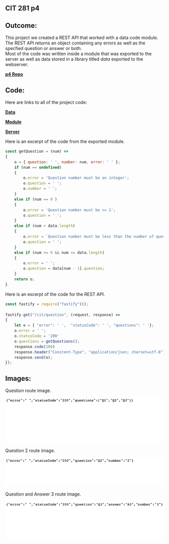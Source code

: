 ## CIT 281 p4

## Outcome:
     
This project we created a REST API that worked with a data code module.    
The REST API returns an object containing any errors as well as the specfied question or answer or both.   
Most of the code was written inside a module that was exported to the server as well as data stored in a library titled *data* exported to the webserver. 
    
**[p4 Repo](https://github.com/Myles-P-D/cit281-p4)**   
   
## Code:   
   
Here are links to all of the project code:     
   
**[Data](https://github.com/Myles-P-D/cit281-p4/blob/main/p4-data.js)**    
   
**[Module](https://github.com/Myles-P-D/cit281-p4/blob/main/p4-module.js)**    
   
**[Server](https://github.com/Myles-P-D/cit281-p4/blob/main/p4-server.js)**  
    
Here is an excerpt of the code from the exported module.    
   
```javascript
const getQuestion = (num) =>
{
    o = { question: ' ', number: num, error: ' ' };
    if (num == undefined)
    {
        o.error = 'Question number must be an integer';
        o.question = ' ';
        o.number = ' ';
    }
    else if (num == 0 )
    {
        o.error = 'Question number must be >= 1';
        o.question = ' ';
    }
    else if (num > data.length)
    {
        o.error = `Question number must be less than the number of questions (${data.length})`;
        o.question = ' ';
    }
    else if (num >= 0 && num <= data.length)
    {
        o.error = ' ';
        o.question = data[num - 1].question;
    }
    return o;
}
```
   
Here is an excerpt of the code for the REST API.    
   
```javascript
const fastify = require("fastify")();

fastify.get("/cit/question", (request, response) => 
{
    let o = { "error": ' ',  "statusCode": ' ', "questions": ' '};
    o.error = ' ';
    o.statusCode = '200'
    o.questions = getQuestions();
    response.code(200)
    response.header("Constent-Type", "application/json; charset=utf-8")
    response.send(o);
});
```
   
## Images:   
    
Question route image.   
   
![question route](https://github.com/Myles-P-D/cit281-p4/blob/main/questionRoute.png?raw=true)    
   
Question 2 route image.    
   
![question 2 route](https://github.com/Myles-P-D/cit281-p4/blob/main/question2.png?raw=true)    
   
Question and Answer 3 route image. 
   
![question answer 3 route](https://github.com/Myles-P-D/cit281-p4/blob/main/questionAnswer3.png?raw=true)    

